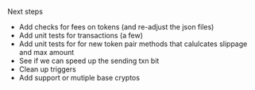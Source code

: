 
Next steps

* Add checks for fees on tokens (and re-adjust the json files)
* Add unit tests for transactions (a few)
* Add unit tests for for new token pair methods that calulcates slippage and max amount
* See if we can speed up the sending txn bit
* Clean up triggers
* Add support or mutiple base cryptos